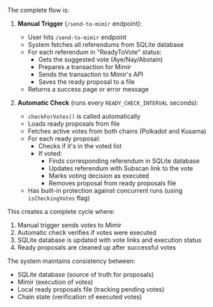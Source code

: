 The complete flow is:

1. **Manual Trigger** (`/send-to-mimir` endpoint):
   - User hits `/send-to-mimir` endpoint
   - System fetches all referendums from SQLite database
   - For each referendum in "ReadyToVote" status:
     - Gets the suggested vote (Aye/Nay/Abstain)
     - Prepares a transaction for Mimir
     - Sends the transaction to Mimir's API
     - Saves the ready proposal to a file
   - Returns a success page or error message

2. **Automatic Check** (runs every `READY_CHECK_INTERVAL` seconds):
   - `checkForVotes()` is called automatically
   - Loads ready proposals from file
   - Fetches active votes from both chains (Polkadot and Kusama)
   - For each ready proposal:
     - Checks if it's in the voted list
     - If voted:
       - Finds corresponding referendum in SQLite database
       - Updates referendum with Subscan link to the vote
       - Marks voting decision as executed
       - Removes proposal from ready proposals file
   - Has built-in protection against concurrent runs (using `isCheckingVotes` flag)

This creates a complete cycle where:
1. Manual trigger sends votes to Mimir
2. Automatic check verifies if votes were executed
3. SQLite database is updated with vote links and execution status
4. Ready proposals are cleaned up after successful votes

The system maintains consistency between:
- SQLite database (source of truth for proposals)
- Mimir (execution of votes)
- Local ready proposals file (tracking pending votes)
- Chain state (verification of executed votes)
